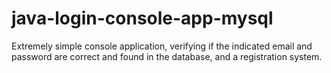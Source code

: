 # java-login-console-app-mysql
Extremely simple console application, verifying if the indicated email and password are correct and found in the database, and a registration system.
